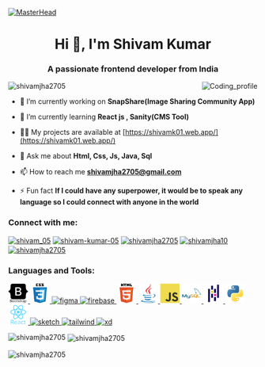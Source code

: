 [![MasterHead](https://mir-s3-cdn-cf.behance.net/project_modules/max_1200/6c0f9b95746151.5e9ecde69599e.gif)](https://shivamk01.web.app/)
<h1 align="center">Hi 👋, I'm Shivam Kumar</h1>
<h3 align="center">A passionate frontend developer from India</h3>
<img src="https://cdn.dribbble.com/users/14374/screenshots/3147608/media/8da45163336fc62161cd3ae7b302d925.gif" align="right" alt="Coding_profile"  />

<p align="left"> <img src="https://komarev.com/ghpvc/?username=shivamjha2705&label=Profile%20views&color=0e75b6&style=flat" alt="shivamjha2705" /> </p>

- 🔭 I’m currently working on **SnapShare(Image Sharing Community App)**

- 🌱 I’m currently learning **React js , Sanity(CMS Tool)**

- 👨‍💻 My projects are available at [https://shivamk01.web.app/](https://shivamk01.web.app/)

- 💬 Ask me about **Html, Css, Js, Java, Sql**

- 📫 How to reach me **shivamjha2705@gmail.com**

- ⚡ Fun fact **If I could have any superpower, it would be to speak any language so I could connect with anyone in the world**

<h3 align="left">Connect with me:</h3>
<p align="left">
<a href="https://codepen.io/shivam_05" target="blank"><img align="center" src="https://www.svgrepo.com/show/330189/codepen.svg" alt="shivam_05" height="30" width="40" /></a>
<a href="https://linkedin.com/in/shivam-kumar-05" target="_blank"><img align="center" src="https://upload.wikimedia.org/wikipedia/commons/thumb/8/81/LinkedIn_icon.svg/2048px-LinkedIn_icon.svg.png" alt="shivam-kumar-05" height="30" width="40" /></a>
<a href="https://dribbble.com/shivamjha2705" target="_blank"><img align="center" src="https://cdn.freebiesupply.com/logos/large/2x/dribbble-icon-1-logo-png-transparent.png" alt="shivamjha2705" height="30" width="40" /></a>
<a href="https://www.behance.net/shivamjha10" target="_blank"><img align="center" src="https://www.cdnlogo.com/logos/b/29/behance.svg" alt="shivamjha10" height="30" width="40" /></a>
<a href="https://www.hackerrank.com/shivamjha2705" target="_blank"><img align="center" src="https://static.cdnlogo.com/logos/h/58/hackerrank.svg" alt="shivamjha2705" height="30" width="40" /></a>
</p>

<h3 align="left">Languages and Tools:</h3>
<p align="left"> <a href="https://getbootstrap.com" target="_blank" rel="noreferrer"> <img src="https://raw.githubusercontent.com/devicons/devicon/master/icons/bootstrap/bootstrap-plain-wordmark.svg" alt="bootstrap" width="40" height="40"/> </a> <a href="https://www.w3schools.com/css/" target="_blank" rel="noreferrer"> <img src="https://raw.githubusercontent.com/devicons/devicon/master/icons/css3/css3-original-wordmark.svg" alt="css3" width="40" height="40"/> </a> <a href="https://www.figma.com/" target="_blank" rel="noreferrer"> <img src="https://www.vectorlogo.zone/logos/figma/figma-icon.svg" alt="figma" width="40" height="40"/> </a> <a href="https://firebase.google.com/" target="_blank" rel="noreferrer"> <img src="https://www.vectorlogo.zone/logos/firebase/firebase-icon.svg" alt="firebase" width="40" height="40"/> </a> <a href="https://www.w3.org/html/" target="_blank" rel="noreferrer"> <img src="https://raw.githubusercontent.com/devicons/devicon/master/icons/html5/html5-original-wordmark.svg" alt="html5" width="40" height="40"/> </a> <a href="https://www.java.com" target="_blank" rel="noreferrer"> <img src="https://raw.githubusercontent.com/devicons/devicon/master/icons/java/java-original.svg" alt="java" width="40" height="40"/> </a> <a href="https://developer.mozilla.org/en-US/docs/Web/JavaScript" target="_blank" rel="noreferrer"> <img src="https://raw.githubusercontent.com/devicons/devicon/master/icons/javascript/javascript-original.svg" alt="javascript" width="40" height="40"/> </a> <a href="https://www.mysql.com/" target="_blank" rel="noreferrer"> <img src="https://raw.githubusercontent.com/devicons/devicon/master/icons/mysql/mysql-original-wordmark.svg" alt="mysql" width="40" height="40"/> </a> <a href="https://pandas.pydata.org/" target="_blank" rel="noreferrer"> <img src="https://raw.githubusercontent.com/devicons/devicon/2ae2a900d2f041da66e950e4d48052658d850630/icons/pandas/pandas-original.svg" alt="pandas" width="40" height="40"/> </a> <a href="https://www.python.org" target="_blank" rel="noreferrer"> <img src="https://raw.githubusercontent.com/devicons/devicon/master/icons/python/python-original.svg" alt="python" width="40" height="40"/> </a> <a href="https://reactjs.org/" target="_blank" rel="noreferrer"> <img src="https://raw.githubusercontent.com/devicons/devicon/master/icons/react/react-original-wordmark.svg" alt="react" width="40" height="40"/> </a> <a href="https://www.sketch.com/" target="_blank" rel="noreferrer"> <img src="https://www.vectorlogo.zone/logos/sketchapp/sketchapp-icon.svg" alt="sketch" width="40" height="40"/> </a> <a href="https://tailwindcss.com/" target="_blank" rel="noreferrer"> <img src="https://www.vectorlogo.zone/logos/tailwindcss/tailwindcss-icon.svg" alt="tailwind" width="40" height="40"/> </a> <a href="https://www.adobe.com/products/xd.html" target="_blank" rel="noreferrer"> <img src="https://cdn.worldvectorlogo.com/logos/adobe-xd.svg" alt="xd" width="40" height="40"/> </a> </p>

<p><img align="left" src="https://github-readme-stats.vercel.app/api/top-langs?username=shivamjha2705&show_icons=true&locale=en&layout=compact" alt="shivamjha2705" /></p>

<p>&nbsp;<img align="center" src="https://github-readme-stats.vercel.app/api?username=shivamjha2705&show_icons=true&locale=en" alt="shivamjha2705" /></p>

<p><img align="center" src="https://github-readme-streak-stats.herokuapp.com/?user=shivamjha2705&" alt="shivamjha2705" /></p>

